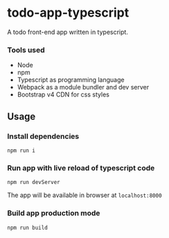 # todo-app-typescript
A todo front-end app written in typescript.

### Tools used
* Node 
* npm  
* Typescript as programming language
* Webpack as a module bundler and dev server  
* Bootstrap v4 CDN for css styles  

## Usage

### Install dependencies
`npm run i`

### Run app with live reload of typescript code
`npm run devServer`

The app will be available in browser at `localhost:8000`


### Build app production mode
`npm run build`

